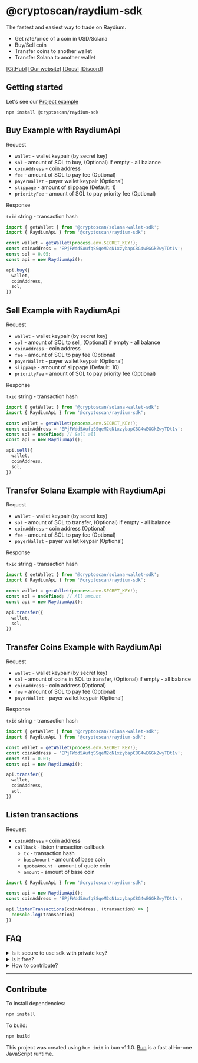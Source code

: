 # @cryptoscan/raydium-sdk

The fastest and easiest way to trade on Raydium.

- Get rate/price of a coin in USD/Solana
- Buy/Sell coin
- Transfer coins to another wallet
- Transfer Solana to another wallet

[[GitHub]](https://github.com/cryptoscan-pro/raydium-sdk)
[[Our website]](https://cryptoscan.pro/)
[[Docs]](https://cryptoscan.pro/docs/)
[[Discord]](https://discord.gg/ktewAs67fE)

## Getting started

Let's see our [Project example](https://github.com/cryptoscan-pro/raydium-sdk/tree/main/example)

```
npm install @cryptoscan/raydium-sdk
```

## Buy Example with RaydiumApi

Request

- `wallet` - wallet keypair (by secret key)
- `sol` - amount of SOL to buy, (Optional) if empty - all balance
- `coinAddress` - coin address
- `fee` - amount of SOL to pay fee (Optional)
- `payerWallet` - payer wallet keypair (Optional)
- `slippage` - amount of slippage (Default: 1)
- `priorityFee` - amount of SOL to pay priority fee (Optional)

Response

`txid` string - transaction hash

```javascript
import { getWallet } from '@cryptoscan/solana-wallet-sdk';
import { RaydiumApi } from '@cryptoscan/raydium-sdk';

const wallet = getWallet(process.env.SECRET_KEY!);
const coinAddress = 'EPjFWdd5AufqSSqeM2qN1xzybapC8G4wEGGkZwyTDt1v';
const sol = 0.05;
const api = new RaydiumApi();

api.buy({
  wallet,
  coinAddress,
  sol,
})
```

## Sell Example with RaydiumApi

Request

- `wallet` - wallet keypair (by secret key)
- `sol` - amount of SOL to sell, (Optional) if empty - all balance
- `coinAddress` - coin address
- `fee` - amount of SOL to pay fee (Optional)
- `payerWallet` - payer wallet keypair (Optional)
- `slippage` - amount of slippage (Default: 10)
- `priorityFee` - amount of SOL to pay priority fee (Optional)

Response

`txid` string - transaction hash

```javascript
import { getWallet } from '@cryptoscan/solana-wallet-sdk';
import { RaydiumApi } from '@cryptoscan/raydium-sdk';

const wallet = getWallet(process.env.SECRET_KEY!);
const coinAddress = 'EPjFWdd5AufqSSqeM2qN1xzybapC8G4wEGGkZwyTDt1v';
const sol = undefined; // Sell all
const api = new RaydiumApi();

api.sell({
  wallet,
  coinAddress,
  sol,
})
```

## Transfer Solana Example with RaydiumApi

Request

- `wallet` - wallet keypair (by secret key)
- `sol` - amount of SOL to transfer, (Optional) if empty - all balance
- `coinAddress` - coin address (Optional)
- `fee` - amount of SOL to pay fee (Optional)
- `payerWallet` - payer wallet keypair (Optional)

Response

`txid` string - transaction hash

```javascript
import { getWallet } from '@cryptoscan/solana-wallet-sdk';
import { RaydiumApi } from '@cryptoscan/raydium-sdk';

const wallet = getWallet(process.env.SECRET_KEY!);
const sol = undefined; // All amount
const api = new RaydiumApi();

api.transfer({
  wallet,
  sol,
})
```

## Transfer Coins Example with RaydiumApi

Request

- `wallet` - wallet keypair (by secret key)
- `sol` - amount of coins in SOL to transfer, (Optional) if empty - all balance
- `coinAddress` - coin address (Optional)
- `fee` - amount of SOL to pay fee (Optional)
- `payerWallet` - payer wallet keypair (Optional)

Response

`txid` string - transaction hash

```javascript
import { getWallet } from '@cryptoscan/solana-wallet-sdk';
import { RaydiumApi } from '@cryptoscan/raydium-sdk';

const wallet = getWallet(process.env.SECRET_KEY!);
const coinAddress = 'EPjFWdd5AufqSSqeM2qN1xzybapC8G4wEGGkZwyTDt1v';
const sol = 0.01;
const api = new RaydiumApi();

api.transfer({
  wallet,
  coinAddress,
  sol,
})
```
## Listen transactions

Request

- `coinAddress` - coin address
- `callback` - listen transaction callback
	- `tx` - transaction hash
	- `baseAmount` - amount of base coin
	- `quoteAmount` - amount of quote coin
	- `amount` - amount of base coin

```javascript
import { RaydiumApi } from '@cryptoscan/raydium-sdk';

const api = new RaydiumApi();
const coinAddress = 'EPjFWdd5AufqSSqeM2qN1xzybapC8G4wEGGkZwyTDt1v';

api.listenTransactions(coinAddress, (transaction) => {
  console.log(transaction)
})
```

## FAQ

<details>
  <summary>Is it secure to use sdk with private key?</summary>

  Yes. You don't share private key through api request.
  You sign transaction with private key locally only.
  Library is based on [@cryptoscan/swap-sdk](https://docs.cryptoscan.pro/swap/sdk)
</details>
<details>
  <summary>Is it free?</summary>

  We charge a 0.39% fee on each successful transaction instruction. 
  If you want to decrease fee - please contact us in [discord](https://discord.gg/ktewAs67fE) or [telegram](https://t.me/nomoney_trader)
  We can increase fee down to 0.1% if you will contribute us.
</details>
<details>
  <summary>How to contribute?</summary>

  You can create pull requests or make a project based on our packages. 
  You have chance to get some supply for a work and get fee reduced for the api.
</details>

---

## Contribute

To install dependencies:

```bash
npm install
```

To build:

```bash
npm build
```

This project was created using `bun init` in bun v1.1.0. [Bun](https://bun.sh) is a fast all-in-one JavaScript runtime.
